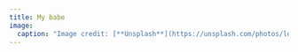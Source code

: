 ```yaml
---
title: My babe
image:
  caption: "Image credit: [**Unsplash**](https://unsplash.com/photos/lqqpMXO_8Tc)"
---
```

